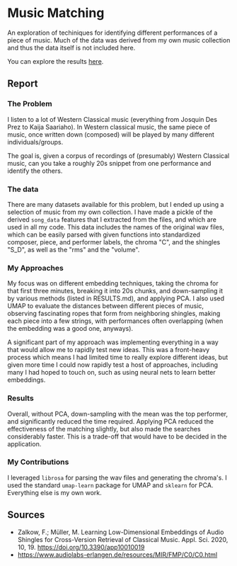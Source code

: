 # Music Matching

An exploration of techiniques for identifying different performances of a piece of music. Much of the data was derived
from my own music collection and thus the data itself is not included here.

You can explore the results [here](RESULTS.md).

## Report

### The Problem

I listen to a lot of Western Classical music (everything from Josquin Des Prez to Kaija Saariaho). In Western classical
music, the same piece of music, once written down (composed) will be played by many different individuals/groups.

The goal is, given a corpus of recordings of (presumably) Western Classical music, can you take a roughly 20s snippet
from one performance and identify the others.

### The data

There are many datasets available for this problem, but I ended up using a selection of music from my own collection. I
have made a pickle of the derived `song_data` features that I extracted from the files, and which are used in all my
code. This data includes the names of the original wav files, which can be easily parsed with given functions into 
standardized composer, piece, and performer labels, the chroma "C", and the shingles "S_D", as well as the "rms" and
the "volume".

### My Approaches

My focus was on different embedding techniques, taking the chroma for that first three minutes, breaking it into 20s
chunks, and down-sampling it by various methods (listed in RESULTS.md), and applying PCA. I also used UMAP to evaluate
the distances between different pieces of music, observing fascinating ropes that form from neighboring shingles, making
each piece into a few strings, with performances often overlapping (when the embedding was a good one, anyways).

A significant part of my approach was implementing everything in a way that would allow me to rapidly test new ideas.
This was a front-heavy process which means I had limited time to really explore different ideas, but given more time
I could now rapidly test a host of approaches, including many I had hoped to touch on, such as using neural nets to
learn better embeddings.

### Results

Overall, without PCA, down-sampling with the mean was the top performer, and significantly reduced the time required.
Applying PCA reduced the effectiveness of the matching slightly, but also made the searches considerably faster. This
is a trade-off that would have to be decided in the application.

### My Contributions

I leveraged `librosa` for parsing the wav files and generating the chroma's. I used the standard `umap-learn` package
for UMAP and `sklearn` for PCA. Everything else is my own work.

## Sources

- Zalkow, F.; Müller, M. Learning Low-Dimensional Embeddings of Audio Shingles for Cross-Version Retrieval of Classical Music. Appl. Sci. 2020, 10, 19. https://doi.org/10.3390/app10010019
- https://www.audiolabs-erlangen.de/resources/MIR/FMP/C0/C0.html
